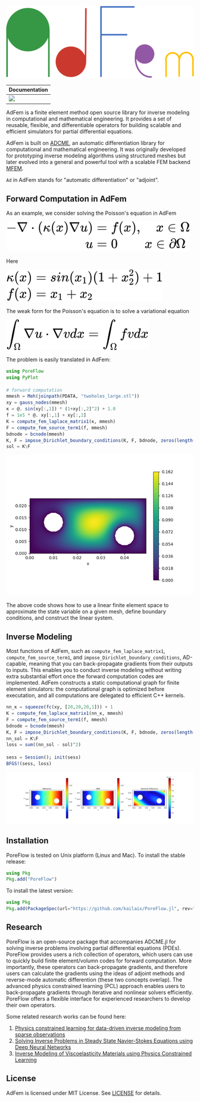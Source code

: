 

![](./docs/src/assets/logo.png)



| Documentation                                                |
| ------------------------------------------------------------ |
| [![](https://img.shields.io/badge/docs-dev-blue.svg)](https://kailaix.github.io/PoreFlow.jl/dev/) |

AdFem is a finite element method open source library for inverse modeling in computational and mathematical engineering. It provides a set of reusable, flexible, and differentiable operators for building scalable and efficient simulators for partial differential equations. 

AdFem is built on [ADCME](https://github.com/kailaix/ADCME.jl), an automatic differentiation library for computational and mathematical engineering. It was originally developed for prototyping inverse modeling algorithms using structured meshes but later evolved into a general and powerful tool with a scalable FEM backend [MFEM](https://mfem.org/). 

`Ad` in AdFem stands for "automatic differentiation" or "adjoint". 

## Forward Computation in AdFem

As an example, we consider solving the Poisson's equation in AdFem

![](./docs/src/assets/eq1.svg)

Here

![](./docs/src/assets/eq2.svg)

The weak form for the Poisson's equation is to solve a variational equation 

![](./docs/src/assets/eq3.svg)

The problem is easily translated in AdFem:

```julia
using PoreFlow
using PyPlot 

# forward computation
mmesh = Meh(joinpath(PDATA, "twoholes_large.stl"))
xy = gauss_nodes(mmesh)
κ = @. sin(xy[:,1]) * (1+xy[:,2]^2) + 1.0
f = 1e5 * @. xy[:,1] + xy[:,2]
K = compute_fem_laplace_matrix1(κ, mmesh)
F = compute_fem_source_term1(f, mmesh)
bdnode = bcnode(mmesh)
K, F = impose_Dirichlet_boundary_conditions(K, F, bdnode, zeros(length(bdnode)))
sol = K\F
```

![](./docs/src/assets/poisson_solution.png)


The above code shows how to use a linear finite element space to approximate the state variable on a given mesh, define boundary conditions, and construct the linear system. 

## Inverse Modeling

Most functions of AdFem, such as `compute_fem_laplace_matrix1`, `compute_fem_source_term1`, and `impose_Dirichlet_boundary_conditions`, AD-capable, meaning that you can back-propagate gradients from their outputs to inputs. This enables you to conduct inverse modeling without writing extra substantial effort once the forward computation codes are implemented. AdFem constructs a static computational graph for finite element simulators: the computational graph is optimized before executation, and all computations are delegated to efficient C++ kernels. 

```julia
nn_κ = squeeze(fc(xy, [20,20,20,1])) + 1
K = compute_fem_laplace_matrix1(nn_κ, mmesh)
F = compute_fem_source_term1(f, mmesh)
bdnode = bcnode(mmesh)
K, F = impose_Dirichlet_boundary_conditions(K, F, bdnode, zeros(length(bdnode)))
nn_sol = K\F
loss = sum((nn_sol - sol)^2)

sess = Session(); init(sess)
BFGS!(sess, loss)
```

![](./docs/src/assets/poisson_kappa.png)

## Installation 

PoreFlow is tested on Unix platform (Linux and Mac). To install the stable release:

```julia
using Pkg
Pkg.add("PoreFlow")
```

To install the latest version:

```julia
using Pkg 
Pkg.add(PackageSpec(url="https://github.com/kailaix/PoreFlow.jl", rev="master")) 
```





## Research

PoreFlow is an open-source package that accompanies ADCME.jl for solving inverse problems involving partial differential equations (PDEs). PoreFlow provides users a rich collection of operators, which users can use to quickly build finite element/volumn codes for forward computation. More importantly, these operators can back-propagate gradients, and therefore users can calculate the gradients using the ideas of adjoint methods and reverse-mode automatic differention (these two concepts overlap). The advanced physics constrained learning (PCL) approach enables users to back-propagate gradients through iterative and nonlinear solvers efficiently. PoreFlow offers a flexible interface for experienced researchers to develop their own operators.

Some related research works can be found here:

1. [Physics constrained learning for data-driven inverse modeling from sparse observations](https://arxiv.org/abs/2002.10521)
2. [Solving Inverse Problems in Steady State Navier-Stokes Equations using Deep Neural Networks](https://arxiv.org/abs/2008.13074)
3. [Inverse Modeling of Viscoelasticity Materials using Physics Constrained Learning](https://arxiv.org/abs/2005.04384)


## License

AdFem is licensed under MIT License. See [LICENSE](https://github.com/kailaix/PoreFlow.jl/blob/master/LICENSE) for details.